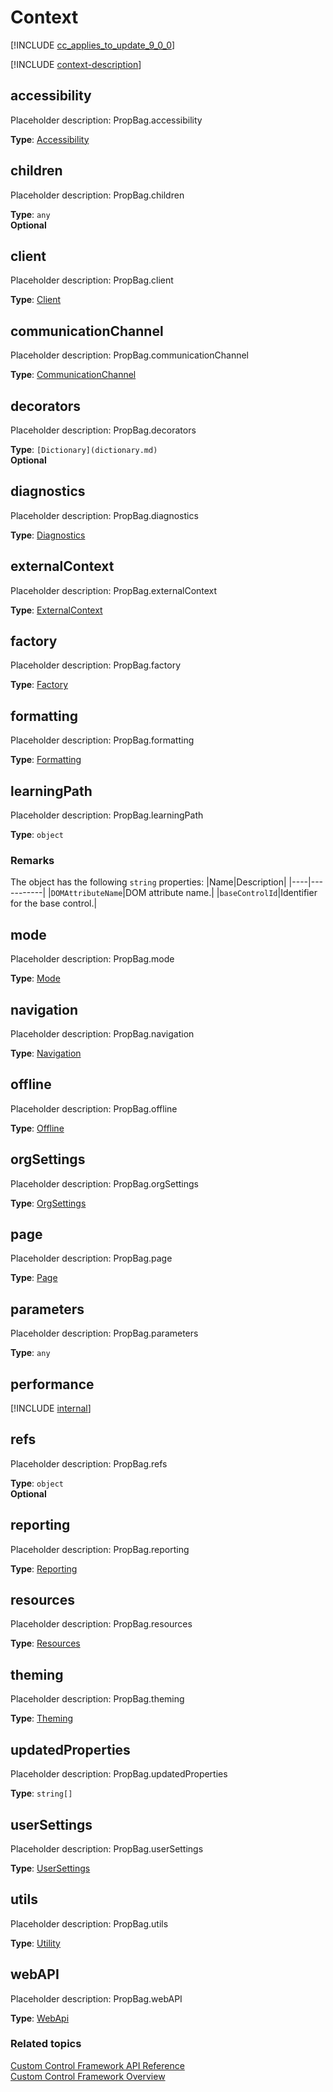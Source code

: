 # Context

<!-- PropBag -->

[!INCLUDE [cc_applies_to_update_9_0_0](../../../includes/cc_applies_to_update_9_0_0.md)]

[!INCLUDE [context-description](includes/context-description.md)]


## accessibility

Placeholder description: PropBag.accessibility

**Type**: [Accessibility](accessibility.md)



## children

Placeholder description: PropBag.children

**Type**: `any`<br />
**Optional**

## client

Placeholder description: PropBag.client

**Type**: [Client](client.md)



## communicationChannel

Placeholder description: PropBag.communicationChannel

**Type**: [CommunicationChannel](communicationchannel.md)



## decorators

Placeholder description: PropBag.decorators
<!-- 
QUESTION
IDecorators seems to be no more than a dictionary
	interface IDecorators
	{
		//Multiple decorators where parent can pass to child control
		[key: string]: System.Dictionary;
	}

 -->

**Type**: `[Dictionary](dictionary.md)`<br />
**Optional**

## diagnostics

Placeholder description: PropBag.diagnostics

**Type**: [Diagnostics](diagnostics.md)



## externalContext

Placeholder description: PropBag.externalContext

**Type**: [ExternalContext](externalcontext.md)



## factory

Placeholder description: PropBag.factory

**Type**: [Factory](factory.md)



## formatting

Placeholder description: PropBag.formatting

**Type**: [Formatting](formatting.md)



## learningPath

Placeholder description: PropBag.learningPath

<!-- 
QUESTION
I don't think we should document ILearningPath as an interface in our TOC.
We can document it in-line with this property since it is only used here.

interface ILearningPath
{
	/**
	 * DOM attribute name.
	 */
	DOMAttributeName: string;

	/**
	 * Identifier for the base control.
	 */
	baseControlId: string;
}

-->

**Type**: `object`

### Remarks
The object has the following `string` properties:
|Name|Description|
|----|-----------|
|`DOMAttributeName`|DOM attribute name.|
|`baseControlId`|Identifier for the base control.|

## mode

Placeholder description: PropBag.mode

**Type**: [Mode](mode.md)



## navigation

Placeholder description: PropBag.navigation

**Type**: [Navigation](navigation.md)



## offline

Placeholder description: PropBag.offline

**Type**: [Offline](offline.md)



## orgSettings

Placeholder description: PropBag.orgSettings

**Type**: [OrgSettings](orgsettings.md)



## page

Placeholder description: PropBag.page

**Type**: [Page](page.md)



## parameters

Placeholder description: PropBag.parameters

**Type**: `any`



## performance

<!-- 
QUESTION
All methods provided by IPerformance are internal
Should we just remove it?
--->

[!INCLUDE [internal](../../../includes/internal.md)]

## refs

Placeholder description: PropBag.refs

**Type**: `object`<br />
**Optional**

## reporting

Placeholder description: PropBag.reporting

**Type**: [Reporting](reporting.md)

## resources

Placeholder description: PropBag.resources

**Type**: [Resources](resources.md)

## theming

Placeholder description: PropBag.theming

**Type**: [Theming](theming.md)

## updatedProperties

Placeholder description: PropBag.updatedProperties

**Type**: `string[]`

## userSettings

Placeholder description: PropBag.userSettings

**Type**: [UserSettings](usersettings.md)

## utils

Placeholder description: PropBag.utils

**Type**: [Utility](utility.md)

## webAPI

Placeholder description: PropBag.webAPI

**Type**: [WebApi](webapi.md)

### Related topics

[Custom Control Framework API Reference](index.md)<br />
[Custom Control Framework Overview](../custom-control-framework-overview.md)







